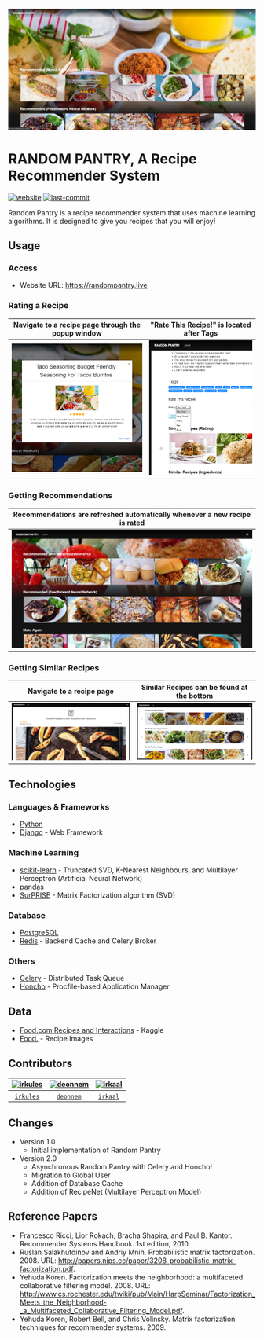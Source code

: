 
![randompantry](./media/randompantry.png)


# RANDOM PANTRY, A Recipe Recommender System

[![website](https://img.shields.io/website?url=https%3A%2F%2Frandompantry.live)](https://randompantry.live)
[![last-commit](https://img.shields.io/github/last-commit/irkules/randompantry)](https://github.com/irkules/randompantry/commits/master)

Random Pantry is a recipe recommender system that uses machine learning algorithms. It is designed to give you recipes that you will enjoy!


## Usage

### Access
- Website URL: https://randompantry.live

### Rating a Recipe

| Navigate to a recipe page through the popup window |  "Rate This Recipe!" is located after Tags |
| :-------------------------: | :-------------------------: |
| ![randompantry](./media/modal.png) | ![randompantry](./media/rate.png) |

### Getting Recommendations

| Recommendations are refreshed automatically whenever a new recipe is rated |
| :-------------------------: |
| ![randompantry](./media/recommendations.png) |


### Getting Similar Recipes

| Navigate to a recipe page | Similar Recipes can be found at the bottom |
| :------: | :----: |
| ![randompantry](./media/recipe-detail.png) | ![randompantry](./media/similar-recipes.png) |



## Technologies
### Languages & Frameworks
* [Python](https://www.python.org)
* [Django](https://www.djangoproject.com/) - Web Framework

### Machine Learning
* [scikit-learn](https://scikit-learn.org) - Truncated SVD, K-Nearest Neighbours, and Multilayer Perceptron (Artificial Neural Network)
* [pandas](https://pandas.pydata.org/)
* [SurPRISE](http://surpriselib.com/) - Matrix Factorization algorithm (SVD)

### Database
* [PostgreSQL](https://www.postgresql.org/)
* [Redis](https://redis.io/) - Backend Cache and Celery Broker

### Others
* [Celery](http://www.celeryproject.org) - Distributed Task Queue
* [Honcho](https://honcho.readthedocs.io/en/latest/) - Procfile-based Application Manager


## Data
* [Food.com Recipes and Interactions](https://www.kaggle.com/shuyangli94/food-com-recipes-and-user-interactions) - Kaggle
* [Food.](https://www.food.com/) - Recipe Images


## Contributors
| [![irkules](https://avatars0.githubusercontent.com/u/55762386?s=400&v=4)](https://github.com/irkules) | [![deonnem](https://avatars3.githubusercontent.com/u/42830094?s=460&v=4)](https://github.com/deonnem) | [![irkaal](https://avatars0.githubusercontent.com/u/45277297?s=460&u=655fe8d05bb92cf2bad01027b304227e724a154b&v=4)](https://github.com/irkaal) |
| :-: | :-: | :-: |
| [`irkules`](http://github.com/irkules) | [`deonnem`](http://github.com/deonnem) | [`irkaal`](http://github.com/irkaal) |


## Changes
- Version 1.0
    - Initial implementation of Random Pantry
- Version 2.0
    - Asynchronous Random Pantry with Celery and Honcho!
    - Migration to Global User
    - Addition of Database Cache
    - Addition of RecipeNet (Multilayer Perceptron Model)

## Reference Papers
- Francesco Ricci, Lior Rokach, Bracha Shapira, and Paul B. Kantor. Recommender Systems Handbook. 1st edition, 2010.
- Ruslan Salakhutdinov and Andriy Mnih. Probabilistic matrix factorization. 2008. URL: http://papers.nips.cc/paper/3208-probabilistic-matrix-factorization.pdf.
- Yehuda Koren. Factorization meets the neighborhood: a multifaceted collaborative filtering model. 2008. URL: http://www.cs.rochester.edu/twiki/pub/Main/HarpSeminar/Factorization_Meets_the_Neighborhood-_a_Multifaceted_Collaborative_Filtering_Model.pdf.
- Yehuda Koren, Robert Bell, and Chris Volinsky. Matrix factorization techniques for recommender systems. 2009.
